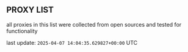 ## PROXY LIST

all proxies in this list were collected from open sources and tested for functionality

last update: `2025-04-07 14:04:35.629827+00:00` UTC